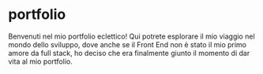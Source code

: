 # portfolio
Benvenuti nel mio portfolio eclettico! Qui potrete esplorare il mio viaggio nel mondo dello sviluppo, dove anche se il Front End non è stato il mio primo amore da full stack, ho deciso che era finalmente giunto il momento di dar vita al mio portfolio.
